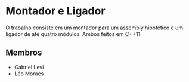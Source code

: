 # Montador e Ligador
O trabalho consiste em um montador para um assembly hipotético e um ligador de até quatro módulos. Ambos feitos em C++11.

## Membros
+ Gabriel Levi
+ Léo Moraes
